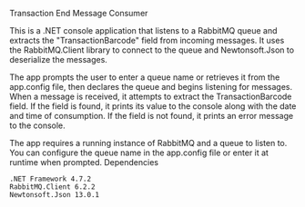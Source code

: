 Transaction End Message Consumer

This is a .NET console application that listens to a RabbitMQ queue and extracts the "TransactionBarcode" field from incoming messages. It uses the RabbitMQ.Client library to connect to the queue and Newtonsoft.Json to deserialize the messages.

The app prompts the user to enter a queue name or retrieves it from the app.config file, then declares the queue and begins listening for messages. When a message is received, it attempts to extract the TransactionBarcode field. If the field is found, it prints its value to the console along with the date and time of consumption. If the field is not found, it prints an error message to the console.

The app requires a running instance of RabbitMQ and a queue to listen to. You can configure the queue name in the app.config file or enter it at runtime when prompted.
Dependencies

    .NET Framework 4.7.2
    RabbitMQ.Client 6.2.2
    Newtonsoft.Json 13.0.1
